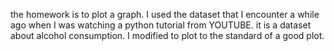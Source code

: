 the homework is to plot a graph. 
I used the dataset that I encounter a while ago when I was watching a python tutorial from YOUTUBE. it is a dataset about alcohol consumption.
I modified to plot to the standard of a good plot.
